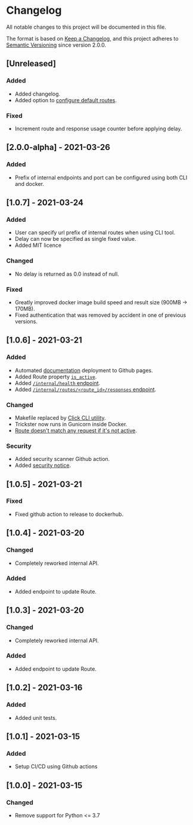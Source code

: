 # Changelog
All notable changes to this project will be documented in this file.

The format is based on [Keep a Changelog](https://keepachangelog.com/en/1.0.0/),
and this project adheres to [Semantic Versioning](https://semver.org/spec/v2.0.0.html) since version 2.0.0.

## [Unreleased]
### Added
- Added changelog.
- Added option to [configure default routes](https://jakubtesarek.github.io/trickster/configuration.html#default-routes).

### Fixed
- Increment route and response usage counter before applying delay.

## [2.0.0-alpha] - 2021-03-26
### Added
- Prefix of internal endpoints and port can be configured using both CLI and docker.

## [1.0.7] - 2021-03-24
### Added
- User can specify url prefix of internal routes when using CLI tool.
- Delay can now be specified as single fixed value.
- Added MIT licence

### Changed
- No delay is returned as 0.0 instead of null.

### Fixed
- Greatly improved docker image build speed and result size (900MB -> 170MB).
- Fixed authentication that was removed by accident in one of previous versions.

## [1.0.6] - 2021-03-21
### Added
- Automated [documentation](https://jakubtesarek.github.io/trickster/) deployment to Github pages.
- Added Route property [`is_active`](https://jakubtesarek.github.io/trickster/api/model.html#is_active).
- Added [`/internal/health` endpoint](https://jakubtesarek.github.io/trickster/api/endpoints.html#get-internalhealth).
- Added [`/internal/routes/<route_id>/responses` endpoint](https://jakubtesarek.github.io/trickster/api/endpoints.html#get-internalroutesstringroute_idresponses).

### Changed
- Makefile replaced by [Click CLI utility](https://jakubtesarek.github.io/trickster/cli-utils.html).
- Trickster now runs in Gunicorn inside Docker.
- [Route doesn't match any request if it's not active](https://jakubtesarek.github.io/trickster/api/#how-routes-are-resolving).

### Security
- Added security scanner Github action.
- Added [security notice](https://github.com/JakubTesarek/trickster/blob/main/SECURITY.md).

## [1.0.5] - 2021-03-21
### Fixed
- Fixed github action to release to dockerhub.

## [1.0.4] - 2021-03-20
### Changed
- Completely reworked internal API.

### Added
- Added endpoint to update Route.

## [1.0.3] - 2021-03-20
### Changed
- Completely reworked internal API.

### Added
- Added endpoint to update Route.

## [1.0.2] - 2021-03-16
### Added
- Added unit tests.


## [1.0.1] - 2021-03-15
### Added
- Setup CI/CD using Github actions

## [1.0.0] - 2021-03-15
### Changed
- Remove support for Python <= 3.7

